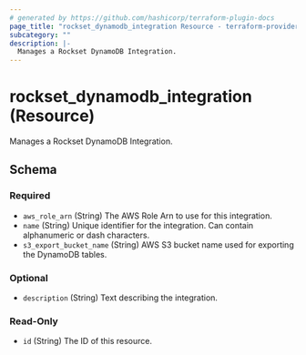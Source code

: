 ```yaml
---
# generated by https://github.com/hashicorp/terraform-plugin-docs
page_title: "rockset_dynamodb_integration Resource - terraform-provider-rockset"
subcategory: ""
description: |-
  Manages a Rockset DynamoDB Integration.
---
```


# rockset_dynamodb_integration (Resource)

Manages a Rockset DynamoDB Integration.



<!-- schema generated by tfplugindocs -->
## Schema

### Required

- `aws_role_arn` (String) The AWS Role Arn to use for this integration.
- `name` (String) Unique identifier for the integration. Can contain alphanumeric or dash characters.
- `s3_export_bucket_name` (String) AWS S3 bucket name used for exporting the DynamoDB tables.

### Optional

- `description` (String) Text describing the integration.

### Read-Only

- `id` (String) The ID of this resource.
